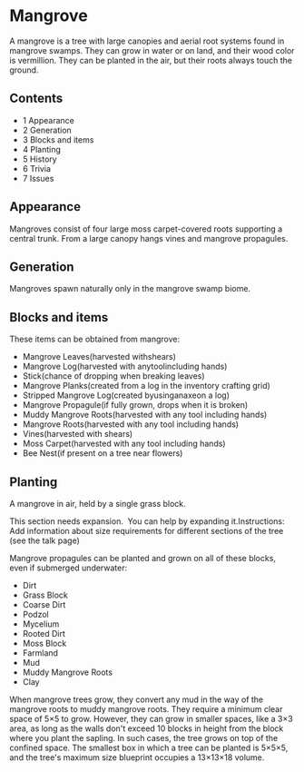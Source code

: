 # Mangrove
A mangrove is a tree with large canopies and aerial root systems found in mangrove swamps. They can grow in water or on land, and their wood color is vermillion. They can be planted in the air, but their roots always touch the ground.

## Contents
- 1 Appearance
- 2 Generation
- 3 Blocks and items
- 4 Planting
- 5 History
- 6 Trivia
- 7 Issues

## Appearance
Mangroves consist of four large moss carpet-covered roots supporting a central trunk. From a large canopy hangs vines and mangrove propagules.

## Generation
Mangroves spawn naturally only in the mangrove swamp biome.

## Blocks and items
These items can be obtained from mangrove:

- Mangrove Leaves(harvested withshears)
- Mangrove Log(harvested with anytoolincluding hands)
- Stick(chance of dropping when breaking leaves)
- Mangrove Planks(created from a log in the inventory crafting grid)
- Stripped Mangrove Log(created byusinganaxeon a log)
- Mangrove Propagule(if fully grown, drops when it is broken)
- Muddy Mangrove Roots(harvested with any tool including hands)
- Mangrove Roots(harvested with any tool including hands)
- Vines(harvested with shears)
- Moss Carpet(harvested with any tool including hands)
- Bee Nest(if present on a tree near flowers)

## Planting
A mangrove in air, held by a single grass block.

  

This section needs expansion. 
You can help by expanding it.Instructions: Add information about size requirements for different sections of the tree (see the talk page)


Mangrove propagules can be planted and grown on all of these blocks, even if submerged underwater:

- Dirt
- Grass Block
- Coarse Dirt
- Podzol
- Mycelium
- Rooted Dirt
- Moss Block
- Farmland
- Mud
- Muddy Mangrove Roots
- Clay

When mangrove trees grow, they convert any mud in the way of the mangrove roots to muddy mangrove roots. They require a minimum clear space of 5×5 to grow. However, they can grow in smaller spaces, like a 3×3 area, as long as the walls don't exceed 10 blocks in height from the block where you plant the sapling. In such cases, the tree grows on top of the confined space. The smallest box in which a tree can be planted is 5×5×5, and the tree's maximum size blueprint occupies a 13×13×18 volume.

